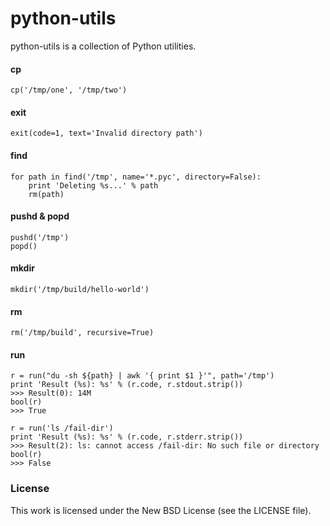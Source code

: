 python-utils
============

python-utils is a collection of Python utilities.

#### cp

    cp('/tmp/one', '/tmp/two')

#### exit

    exit(code=1, text='Invalid directory path')

#### find

    for path in find('/tmp', name='*.pyc', directory=False):
        print 'Deleting %s...' % path
        rm(path)

#### pushd & popd

    pushd('/tmp')
    popd()

#### mkdir

    mkdir('/tmp/build/hello-world')

#### rm

    rm('/tmp/build', recursive=True)

#### run

    r = run("du -sh ${path} | awk '{ print $1 }'", path='/tmp')
    print 'Result (%s): %s' % (r.code, r.stdout.strip())
    >>> Result(0): 14M
    bool(r)
    >>> True

    r = run('ls /fail-dir')
    print 'Result (%s): %s' % (r.code, r.stderr.strip())
    >>> Result(2): ls: cannot access /fail-dir: No such file or directory
    bool(r)
    >>> False

### License

This work is licensed under the New BSD License (see the LICENSE file).
